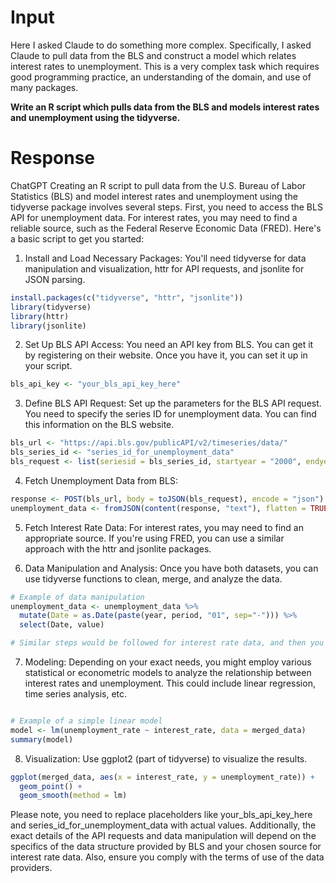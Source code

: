 # Input

Here I asked Claude to do something more complex. Specifically, I asked Claude
to pull data from the BLS and construct a model which relates interest rates
to unemployment. This is a very complex task which requires good programming
practice, an understanding of the domain, and use of many packages.

**Write an R script which pulls data from the BLS and models interest rates**
**and unemployment using the tidyverse.**

# Response

ChatGPT
Creating an R script to pull data from the U.S. Bureau of Labor Statistics (BLS) and model interest rates and unemployment using the tidyverse package involves several steps. First, you need to access the BLS API for unemployment data. For interest rates, you may need to find a reliable source, such as the Federal Reserve Economic Data (FRED). Here's a basic script to get you started:

1. Install and Load Necessary Packages: You'll need tidyverse for data manipulation and visualization, httr for API requests, and jsonlite for JSON parsing.
```R
install.packages(c("tidyverse", "httr", "jsonlite"))
library(tidyverse)
library(httr)
library(jsonlite)
```

2. Set Up BLS API Access: You need an API key from BLS. You can get it by registering on their website. Once you have it, you can set it up in your script.
```R
bls_api_key <- "your_bls_api_key_here"
```

3. Define BLS API Request: Set up the parameters for the BLS API request. You need to specify the series ID for unemployment data. You can find this information on the BLS website.
```R
bls_url <- "https://api.bls.gov/publicAPI/v2/timeseries/data/"
bls_series_id <- "series_id_for_unemployment_data"
bls_request <- list(seriesid = bls_series_id, startyear = "2000", endyear = "2023", registrationkey = bls_api_key)
```

4. Fetch Unemployment Data from BLS:
```R
response <- POST(bls_url, body = toJSON(bls_request), encode = "json")
unemployment_data <- fromJSON(content(response, "text"), flatten = TRUE)
```

5. Fetch Interest Rate Data: For interest rates, you may need to find an appropriate source. If you're using FRED, you can use a similar approach with the httr and jsonlite packages.

6. Data Manipulation and Analysis: Once you have both datasets, you can use tidyverse functions to clean, merge, and analyze the data.
```R
# Example of data manipulation
unemployment_data <- unemployment_data %>%
  mutate(Date = as.Date(paste(year, period, "01", sep="-"))) %>%
  select(Date, value)

# Similar steps would be followed for interest rate data, and then you can merge or compare both datasets.
``````

7. Modeling: Depending on your exact needs, you might employ various statistical or econometric models to analyze the relationship between interest rates and unemployment. This could include linear regression, time series analysis, etc.
```R

# Example of a simple linear model
model <- lm(unemployment_rate ~ interest_rate, data = merged_data)
summary(model)
``````

8. Visualization: Use ggplot2 (part of tidyverse) to visualize the results.
```R
ggplot(merged_data, aes(x = interest_rate, y = unemployment_rate)) +
  geom_point() +
  geom_smooth(method = lm)
``````

Please note, you need to replace placeholders like your_bls_api_key_here and series_id_for_unemployment_data with actual values. Additionally, the exact details of the API requests and data manipulation will depend on the specifics of the data structure provided by BLS and your chosen source for interest rate data. Also, ensure you comply with the terms of use of the data providers.
